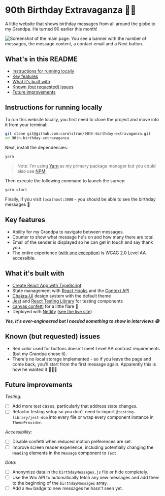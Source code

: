 # 90th Birthday Extravaganza 👴🏻

A little website that shows birthday messages from all around the globe to my Grandpa. He turned 90 earlier this month!

![Screenshot of the main page. You see a banner with the number of messages, the message content, a contact email and a Next button.](https://user-images.githubusercontent.com/26869552/91357474-8ef86700-e7f1-11ea-8ce9-3f14ce3bdfb5.png)

## What's in this README

- [Instructions for running locally](#instructions-for-running-locally)
- [Key features](#key-features)
- [What it's built with](#what-its-built-with)
- [Known (but requested) issues](#known-but-requested-issues)
- [Future improvements](#future-improvements)

## Instructions for running locally

To run this website locally, you first need to clone the project and move into it from your terminal:

```bash
git clone git@github.com:carolstran/90th-birthday-extravaganza.git
cd 90th-birthday-extravaganza
```

Next, install the dependencies:

```bash
yarn
```

> Note: I'm using [Yarn](https://yarnpkg.com/) as my primary package manager but you could also use [NPM](https://www.npmjs.com/).

Then execute the following command to launch the survey:

```bash
yarn start
```

Finally, if you visit `localhost:3000` - you should be able to see the birthday messages 🎊

## Key features

- Ability for my Grandpa to navigate between messages.
- Counter to show what message he's on and how many there are total.
- Email of the sender is displayed so he can get in touch and say thank you.
- The entire experience ([with one exception](#known-but-requested-issues)) is WCAG 2.0 Level AA accessible.

## What it's built with

- [Create React App with TypeScript](https://create-react-app.dev/docs/adding-typescript/)
- State management with [React Hooks](https://reactjs.org/docs/hooks-reference.html) and the [Context API](https://reactjs.org/docs/context.html)
- [Chakra-UI](https://chakra-ui.com/) design system with the default theme
- [Jest](https://jestjs.io/) and [React Testing Library](https://testing-library.com/docs/react-testing-library/intro) for testing components
- [canvas confetti](https://github.com/catdad/canvas-confetti) for a little flare 🎉
- Deployed with [Netlify](https://www.netlify.com/) ([see the live site](https://happy-90th.netlify.app/))

_**Yes, it's over-engineered but I needed something to show in interviews 😆**_

## Known (but requested) issues

- Red color used for buttons doesn't meet Level AA contrast requirements (but my Grandpa chose it).
- There's no local storage implemented - so if you leave the page and come back, you'll start from the first message again. Apparently this is how he wanted it 🤷🏼‍♀️

## Future improvements

_Testing:_

- [ ] Add more test cases, particularly that address state changes.
- [ ] Refactor testing setup so you don't need to import `@testing-library/jest-dom` into every file or wrap every component instance in `ThemeProvider`.

_Accessibility:_

- [ ] Disable confetti when reduced motion preferences are set.
- [ ] Improve screen reader experience, including potentially changing the `Heading` elements in the `Message` component to `Text`.

_Data:_

- [ ] Anonymize data in the `birthdayMessages.js` file or hide completely.
- [ ] Use the Wix API to automatically fetch any new messages and add them to the beginning of the `birthdayMessages` array.
- [ ] Add a `New` badge to new messages he hasn't seen yet.
